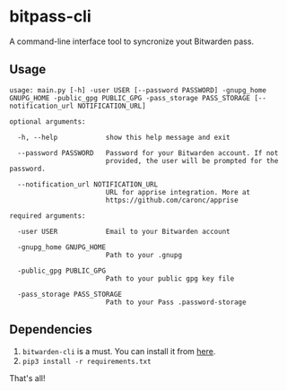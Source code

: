 # bitpass-cli

A command-line interface tool to syncronize yout Bitwarden pass.

## Usage

```
usage: main.py [-h] -user USER [--password PASSWORD] -gnupg_home GNUPG_HOME -public_gpg PUBLIC_GPG -pass_storage PASS_STORAGE [--notification_url NOTIFICATION_URL]

optional arguments:

  -h, --help            show this help message and exit

  --password PASSWORD   Password for your Bitwarden account. If not  
                        provided, the user will be prompted for the password.

  --notification_url NOTIFICATION_URL
                        URL for apprise integration. More at  
                        https://github.com/caronc/apprise

required arguments:

  -user USER            Email to your Bitwarden account

  -gnupg_home GNUPG_HOME
                        Path to your .gnupg

  -public_gpg PUBLIC_GPG
                        Path to your public gpg key file

  -pass_storage PASS_STORAGE
                        Path to your Pass .password-storage
```



## Dependencies

1. `bitwarden-cli` is a must. You can install it from [here](https://github.com/bitwarden/cli).
2. `pip3 install -r requirements.txt`

That's all!
